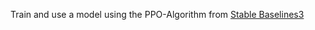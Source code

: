 Train and use a model using the PPO-Algorithm from [Stable Baselines3](https://stable-baselines3.readthedocs.io/en/master/)
